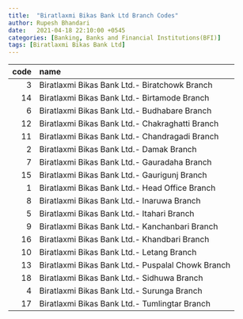 ```yaml
---
title:  "Biratlaxmi Bikas Bank Ltd Branch Codes"
author: Rupesh Bhandari
date:   2021-04-18 22:10:00 +0545
categories: [Banking, Banks and Financial Institutions(BFI)]
tags: [Biratlaxmi Bikas Bank Ltd]
---
```


|   code | name                                              |
|-------:|:--------------------------------------------------|
|      3 | Biratlaxmi Bikas Bank Ltd.- Biratchowk Branch     |
|     14 | Biratlaxmi Bikas Bank Ltd.- Birtamode Branch      |
|      6 | Biratlaxmi Bikas Bank Ltd.- Budhabare Branch      |
|     12 | Biratlaxmi Bikas Bank Ltd.- Chakraghatti Branch   |
|     11 | Biratlaxmi Bikas Bank Ltd.- Chandragadi Branch    |
|      2 | Biratlaxmi Bikas Bank Ltd.- Damak Branch          |
|      7 | Biratlaxmi Bikas Bank Ltd.- Gauradaha Branch      |
|     15 | Biratlaxmi Bikas Bank Ltd.- Gaurigunj Branch      |
|      1 | Biratlaxmi Bikas Bank Ltd.- Head Office Branch    |
|      8 | Biratlaxmi Bikas Bank Ltd.- Inaruwa Branch        |
|      5 | Biratlaxmi Bikas Bank Ltd.- Itahari Branch        |
|      9 | Biratlaxmi Bikas Bank Ltd.- Kanchanbari Branch    |
|     16 | Biratlaxmi Bikas Bank Ltd.- Khandbari Branch      |
|     10 | Biratlaxmi Bikas Bank Ltd.- Letang Branch         |
|     13 | Biratlaxmi Bikas Bank Ltd.- Puspalal Chowk Branch |
|     18 | Biratlaxmi Bikas Bank Ltd.- Sidhuwa Branch        |
|      4 | Biratlaxmi Bikas Bank Ltd.- Surunga Branch        |
|     17 | Biratlaxmi Bikas Bank Ltd.- Tumlingtar Branch     |